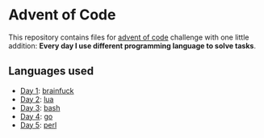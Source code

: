 Advent of Code
=======

This repository contains files for [advent of code](http://adventofcode.com/) challenge with one little addition: **Every day I use different programming language to solve tasks**.

## Languages used
- [Day 1](day-1/): [brainfuck](https://en.wikipedia.org/wiki/Brainfuck)
- [Day 2](day-2/): [lua](http://www.lua.org/)
- [Day 3](day-3/): [bash](https://www.gnu.org/software/bash/)
- [Day 4](day-4/): [go](https://golang.org)
- [Day 5](day-5/): [perl](https://www.perl.org)